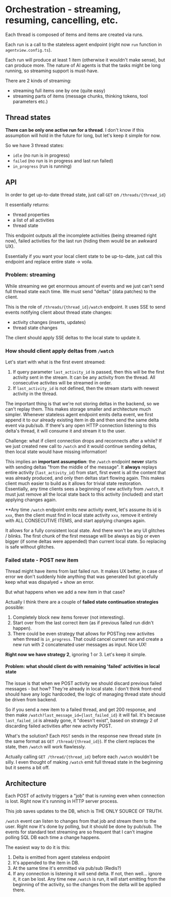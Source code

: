 # Orchestration - streaming, resuming, cancelling, etc.

Each thread is composed of items and items are created via runs.

Each run is a call to the stateless agent endpoint (right now `run` function in `agentview.config.ts`).

Each run will produce at least 1 item (otherwise it wouldn't make sense), but can produce more. The nature of AI agents is that the tasks might be long running, so streaming support is must-have.

There are 2 kinds of streaming:
- streaming full items one by one (quite easy)
- streaming parts of items (message chunks, thinking tokens, tool parameters etc.)

## Thread states

**There can be only one active run for a thread**. I don't know if this assumption will hold in the future for long, but let's keep it simple for now.

So we have 3 thread states:
- `idle` (no run is in progress)
- `failed` (no run is in progress and last run failed)
- `in_progress` (run is running)


## API

In order to get up-to-date thread state, just call `GET` on `/threads/{thread_id}`

It essentially returns:
- thread properties
- a list of all activities
- thread state

This endpoint outputs all the incomplete activities (being streamed right now), failed activities for the last run (hiding them would be an awkward UX).

Essentially if you want your local client state to be up-to-date, just call this endpoint and replace entire state -> voila.

### Problem: streaming

While streaming we get enormous amount of events and we just can't send full thread state each time. We must send "deltas" (data patches) to the client.

This is the role of `/threads/{thread_id}/watch` endpoint. It uses SSE to send events notifying client about thread state changes:
- activity changes (inserts, updates)
- thread state changes

The client should apply SSE deltas to the local state to update it.

### How should client apply deltas from `/watch`

Let's start with what is the first event streamed:
1. If query parameter `last_activity_id` is passed, then this will be the first activity sent in the stream. It can be any activity from the thread. All consecutive activites will be streamed in order.
2. If `last_activity_id` is not defined, then the stream starts with newest activity in the thread. 

The important thing is that we're not storing deltas in the backend, so we can't replay them. This makes storage smaller and architecture much simpler. Whenever stateless agent endpoint emits delta event, we first append it to our already existing item in db and then send the same delta event via pub/sub. If there's any open HTTP connection listening to this delta's thread, it will consume it and stream it to the user.

Challenge: what if client connection drops and reconnects after a while? If we just created new call to `/watch` and it would continue sending deltas, then local state would have missing information!

This implies an **important assumption**: the `/watch` endpoint **never** starts with sending deltas "from the middle of the message". It **always** replays entire activity (`last_activity_id`) from start, first event is all the content that was already produced, and only then deltas start flowing again. This makes client much easier to build as it allows for trivial state restoration. Essentially, any time clients sees a beginning of new activity from `/watch`, it must just remove all the local state back to this activity (included) and start applying changes again.

**Any time `/watch` endpoint emits new activity event, let's assume its id is `xxx`, then the client must find in local state activity `xxx`, remove it entirely with ALL CONSECUTIVE ITEMS, and start applying changes again.

It allows for a fully consistent local state.  And there won't be any UI glitches / blinks. The first chunk of the first message will be always as big or even bigger (if some deltas were appended) than current local state. So replacing is safe without glitches. 

### Failed state - POST new item

Thread might have items from last failed run. It makes UX better, in case of error we don't suddenly hide anything that was generated but gracefully keep what was dispalyed + show an error.

But what happens when we add a new item in that case?

Actually I think there are a couple of **failed state continuation strategies** possible:

1. Completely block new items forever (not interesting).
2. Start over from the last correct item (as if previous failed run didn't happen).
3. There could be even strategy that allows for POSTing new activites when thread is `in_progress`. That could cancel current run and create a new run with 2 concatenated user messages as input. Nice UX!

**Right now we have strategy 2**, ignoring 1 or 3. Let's keep it simple.

#### Problem: what should client do with remaining 'failed' activities in local state

The issue is that when we POST activity we should discard previous failed messages - but how? They're already in local state. I don't think front-end should have any logic hardcoded, the logic of managing thread state should be driven from backend.

So if you send a new item to a failed thread, and get 200 response, and then make `/watch?last_message_id={last_failed_id}` it will fail. It's because `last_failed_id` is already gone, it "doesn't exist", based on strategy 2 of discarding failed activities after new activity POST.

What's the solution? Each `POST` sends in the response new thread state (in the same format as `GET /thread/{thread_id}`). If the client replaces the state, then `/watch` will work flawlessly.

Actually calling `GET /thread/{thread_id}` before each `/watch` wouldn't be silly. I even thought of making `/watch` emit full thread state in the beginning but it seems a bit off.


## Architecture

Each POST of activity triggers a "job" that is running even when connection is lost. Right now it's running in HTTP server process.

This job saves updates to the DB, which is THE ONLY SOURCE OF TRUTH.

`/watch` event can listen to changes from that job and stream them to the user. Right now it's done by polling, but it should be done by pub/sub. The events for standard text streaming are so frequent that I can't imagine polling SQL DB each time a change happens.

The easiest way to do it is this:
1. Delta is emitted from agent stateless endpoint
2. It's appended to the item in DB.
3. At the same time it's emmitted via pub/sub (Redis?)
4. If any connection is listening it will send delta. If not, then well... ignore it, it can be lost. Any time new `/watch` is run, it will start emitting from the beginning of the activity, so the changes from the delta will be applied there.


